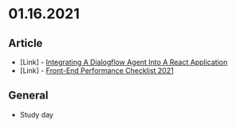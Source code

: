 # 01.16.2021

## Article

- \[Link\] - [Integrating A Dialogflow Agent Into A React Application](https://www.smashingmagazine.com/2021/01/dialogflow-agent-react-application/)
- \[Link\] - [Front-End Performance Checklist 2021](https://www.smashingmagazine.com/2021/01/front-end-performance-2021-free-pdf-checklist/)

## General

- Study day
